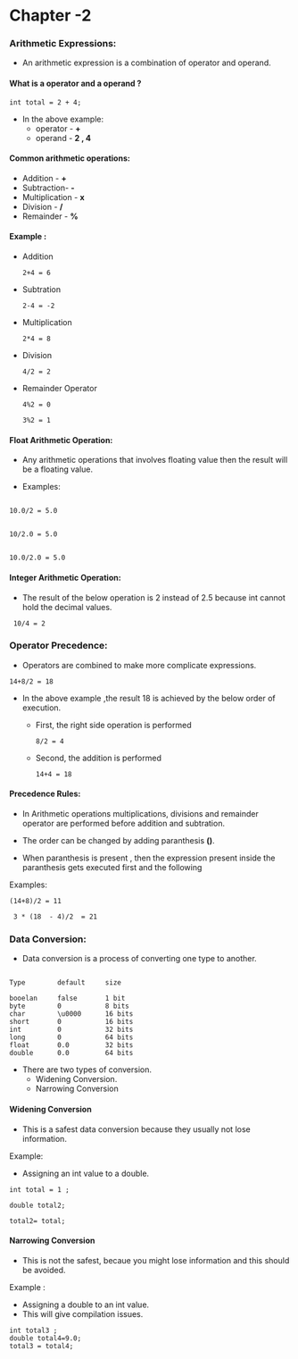 # Chapter -2

### Arithmetic Expressions:

-   An arithmetic expression is a combination of operator and operand.


#### What is a operator and a operand ?

```aidl
int total = 2 + 4;
```
 
- In the above example:
    -   operator - **+**
    -   operand - **2 , 4**
    
#### Common arithmetic operations:

-   Addition - **+**
-   Subtraction- **-**
-   Multiplication - **x**
-   Division - **/**
-   Remainder - **%**

#### Example :

- Addition
 
    ```aidl
    2+4 = 6
    ```
    
- Subtration
 
    ```aidl
    2-4 = -2
    ```

- Multiplication
 
    ```aidl
    2*4 = 8
    ```
    
- Division
 
    ```aidl
    4/2 = 2
    ```
    
- Remainder Operator
 
    ```aidl
    4%2 = 0
    ```
    
    ```aidl
    3%2 = 1
 
    ```

#### Float Arithmetic Operation:
-    Any arithmetic operations that involves floating value then the result will be a floating value.

- Examples:

```aidl

10.0/2 = 5.0
```

```aidl

10/2.0 = 5.0
```

```aidl

10.0/2.0 = 5.0
```

#### Integer Arithmetic Operation:


-   The result of the below operation is 2 instead of 2.5 because int cannot hold the decimal values.

```aidl
 10/4 = 2

```


### Operator Precedence:

-   Operators are combined to make more complicate expressions.

```aidl
14+8/2 = 18
```

-   In the above example ,the result 18 is achieved by the below order of execution.  
    -   First, the right side operation is performed
        ```
        8/2 = 4
        ```
    -   Second, the addition is performed
    
        ```aidl
        14+4 = 18 
        ```
 
 #### Precedence Rules:
 
 -  In Arithmetic operations multiplications, divisions and remainder operator are performed before addition and subtration.

 -  The order can be changed by adding paranthesis **()**.
 
 -  When paranthesis is present , then the  expression present inside the paranthesis gets executed first and the following
 
 Examples:  
 
```aidl
(14+8)/2 = 11
```

```aidl
 3 * (18  - 4)/2  = 21
 ```


### Data Conversion:

-   Data conversion is a process of converting one type to another.

```aidl

Type        default     size 

booelan     false       1 bit
byte        0           8 bits
char        \u0000      16 bits
short       0           16 bits
int         0           32 bits
long        0           64 bits
float       0.0         32 bits
double      0.0         64 bits
```
-   There are two types of conversion.
    -   Widening Conversion.
    -   Narrowing Conversion
    

#### Widening Conversion
-   This is a safest data conversion because they usually not lose information.

Example:  

- Assigning an int value to a double.

```
int total = 1 ;

double total2;

total2= total;

```

#### Narrowing Conversion
-   This is not the safest, becaue you might lose information and this should be avoided.

Example :  

-   Assigning a double to an int value. 
-   This will give compilation issues.

```aidl
int total3 ;
double total4=9.0;
total3 = total4;
```